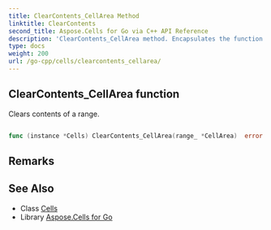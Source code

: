 ```yaml
---
title: ClearContents_CellArea Method 
linktitle: ClearContents
second_title: Aspose.Cells for Go via C++ API Reference
description: 'ClearContents_CellArea method. Encapsulates the function that represents clearcontents in Go.'
type: docs
weight: 200
url: /go-cpp/cells/clearcontents_cellarea/
---
```


## ClearContents_CellArea function

Clears contents of a range.

```go

func (instance *Cells) ClearContents_CellArea(range_ *CellArea)  error

```

## Remarks


## See Also

* Class [Cells](../)
* Library [Aspose.Cells for Go](../../)
